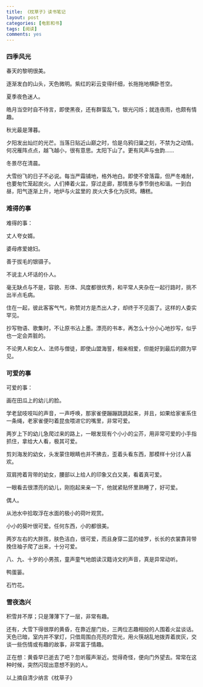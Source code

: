 ```yaml
---
title: 《枕草子》读书笔记
layout: post
categories: [电影和书]
tags: [阅读]
comments: yes
---
```


### 四季风光

春天的黎明很美。

逐渐发白的山头，天色微明。紫红的彩云变得纤细，长拖拖地横卧苍空。

夏季夜色迷人。

皓月当空时自不待言，即使黑夜，还有群萤乱飞，银光闪烁；就连夜雨，也颇有情趣。

秋光最是薄暮。

夕阳发出灿烂的光芒。当落日贴近山巅之时，恰是乌鸦归巢之刻，不禁为之动情。何况雁阵点点，越飞越小，很有意思。太阳下山了。更有风声与虫韵……

冬景尽在清晨。

大雪纷飞的日子不必说。每当严霜铺地，格外地白。即使不曾落霜，但严冬难耐，也要匆忙笼起炭火。人们捧着火盆，穿过走廊，那情景与季节倒也和谐。一到白昼，阳气逐渐上升，地炉与火盆里的 炭火大多化为灰烬。糟糕。  

### 难得的事

难得的事：

丈人夸女婿。

婆母疼爱媳妇。

善于拔毛的银镊子。

不说主人坏话的仆人。

毫无缺点与不是，容貌、形体、风度都很优秀，和平常人夹杂在一起行路时，挑不出半点毛病。

住在一起，彼此客客气气，称赞对方是杰出人才，却终于不见面了。这样的人委实罕见。

抄写物语、歌集时，不让原书沾上墨。漂亮的书本，再怎么十分小心地抄写，似乎也一定会弄脏的。

不论男人和女人、法师与僧徒，即使山盟海誓，相亲相爱，但能好到最后的颇为罕见。  

### 可爱的事

可爱的事：

画在田瓜上的幼儿的脸。

学老鼠吱吱叫的声音，一声呼唤，那家雀便蹦蹦跳跳起来，并且，如果给家雀系住一条绳，老家雀便叼着昆虫喂进它的嘴里，非常可爱。

两岁上下的幼儿急爬过来的路上，一眼发现有个小小的尘芥，用非常可爱的小手指抓住，拿给大人看，极其可爱。

剪刘海发的幼女，头发蒙住眼睛也并不拂去，歪着头看东西，那模样十分讨人喜欢。

双肩挎着背带的幼女，腰部以上给人的印象又白又美，看着真可爱。

一眼看去很漂亮的幼儿，刚抱起来亲一下，他就紧贴怀里熟睡了，好可爱。

偶人。

从池水中拾取浮在水面的极小的荷叶观赏。

小小的葵叶很可爱。任何东西，小的都很美。

两岁左右的大胖孩，肤色洁白，很可爱，而且身穿二蓝的绫罗，长长的衣裳靠背带挽住袖子爬了出来，十分可爱。

八、九、十岁的小男孩，童声童气地朗读汉籍诗文的声音，真是异常动听。

鸭蛋篓。

石竹花。  

### 雪夜逸兴

积雪并不厚；只是薄薄下了一层，非常有趣。

还有，大雪下得很厚的黄昏，在靠近屋门处，三两位志趣相投的人围着火盆谈话。天色已暗，室内并不掌灯，只借周围白亮亮的雪光，用火筷胡乱地拨弄着炭灰，交谈一些伤情或有趣的故事，非常富于情趣。

正在想：黄昏早已逝去了吧？忽听履声渐近。觉得奇怪，便向门外望去。常常在这种时候，突然闪现出意想不到的人。

以上摘自清少纳言《枕草子》